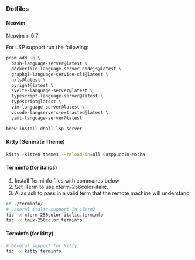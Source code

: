 ### Dotfiles

#### Neovim

Neovim > 0.7

For LSP support run the following:

```bash
pnpm add -g \
  bash-language-server@latest \
  dockerfile-language-server-nodejs@latest \
  graphql-language-service-cli@latest \
  nxls@latest \
  pyright@latest \
  svelte-language-server@latest \
  typescript-language-server@latest \
  typescript@latest \
  vim-language-server@latest \
  vscode-langservers-extracted@latest \
  yaml-language-server@latest

brew install dhall-lsp-server
```

#### Kitty (Generate Theme)
```bash
kitty +kitten themes --reload-in=all Catppuccin-Mocha
```

#### Terminfo (for italics)

1. Install Terminfo files with commands below
2. Set iTerm to use xterm-256color-italic.
3. Alias ssh to pass in a valid term that the remote machine will understand

```bash
cd ./terminfo/
# General italic support in iTerm2
tic -x xterm-256color-italic.terminfo
tic -x tmux-256color.terminfo
```

#### Terminfo (for kitty)

```bash
# General support for Kitty
tic -x kitty.terminfo
```
